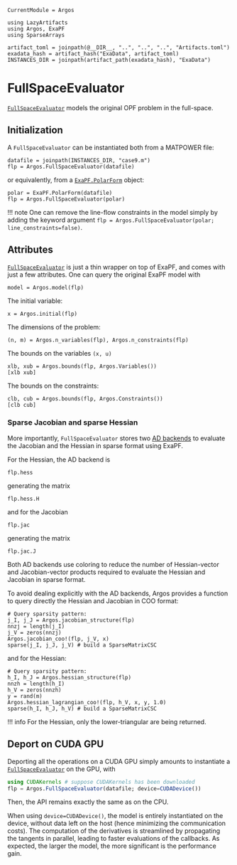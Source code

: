 ```@meta
CurrentModule = Argos
```
```@setup full_evaluator
using LazyArtifacts
using Argos, ExaPF
using SparseArrays

artifact_toml = joinpath(@__DIR__, "..", "..", "..", "Artifacts.toml")
exadata_hash = artifact_hash("ExaData", artifact_toml)
INSTANCES_DIR = joinpath(artifact_path(exadata_hash), "ExaData")

```
# FullSpaceEvaluator

[`FullSpaceEvaluator`](@ref) models the original OPF
problem in the full-space.

## Initialization
A `FullSpaceEvaluator` can be instantiated both
from a MATPOWER file:
```@example full_evaluator
datafile = joinpath(INSTANCES_DIR, "case9.m")
flp = Argos.FullSpaceEvaluator(datafile)

```
or equivalently, from a [`ExaPF.PolarForm`](https://exanauts.github.io/ExaPF.jl/stable/lib/formulations/#ExaPF.PolarForm) object:
```@example full_evaluator
polar = ExaPF.PolarForm(datafile)
flp = Argos.FullSpaceEvaluator(polar)

```

!!! note
    One can remove the line-flow constraints in the model
    simply by adding the keyword argument `flp = Argos.FullSpaceEvaluator(polar; line_constraints=false)`.

## Attributes

[`FullSpaceEvaluator`](@ref) is just a thin wrapper on top of ExaPF,
and comes with just a few attributes. One can query the original
ExaPF model with
```@example full_evaluator
model = Argos.model(flp)

```
The initial variable:
```@example full_evaluator
x = Argos.initial(flp)
```
The dimensions of the problem:
```@example full_evaluator
(n, m) = Argos.n_variables(flp), Argos.n_constraints(flp)
```
The bounds on the variables `(x, u)`
```@example full_evaluator
xlb, xub = Argos.bounds(flp, Argos.Variables())
[xlb xub]

```
The bounds on the constraints:
```@example full_evaluator
clb, cub = Argos.bounds(flp, Argos.Constraints())
[clb cub]
```

### Sparse Jacobian and sparse Hessian
More importantly, `FullSpaceEvaluator` stores
two [AD backends](https://exanauts.github.io/ExaPF.jl/stable/man/autodiff/) to evaluate the Jacobian and the
Hessian in sparse format using ExaPF.

For the Hessian, the AD backend is
```@example full_evaluator
flp.hess

```
generating the matrix
```@example full_evaluator
flp.hess.H

```
and for the Jacobian
```@example full_evaluator
flp.jac

```
generating the matrix
```@example full_evaluator
flp.jac.J

```
Both AD backends use coloring to reduce the number
of Hessian-vector and Jacobian-vector products required
to evaluate the Hessian and Jacobian in sparse format.

To avoid dealing explicitly with the AD backends, Argos
provides a function to query directly the Hessian and Jacobian
in COO format:
```@example full_evaluator
# Query sparsity pattern:
j_I, j_J = Argos.jacobian_structure(flp)
nnzj = length(j_I)
j_V = zeros(nnzj)
Argos.jacobian_coo!(flp, j_V, x)
sparse(j_I, j_J, j_V) # build a SparseMatrixCSC
```
and for the Hessian:
```@example full_evaluator
# Query sparsity pattern:
h_I, h_J = Argos.hessian_structure(flp)
nnzh = length(h_I)
h_V = zeros(nnzh)
y = rand(m)
Argos.hessian_lagrangian_coo!(flp, h_V, x, y, 1.0)
sparse(h_I, h_J, h_V) # build a SparseMatrixCSC
```

!!! info
    For the Hessian, only the lower-triangular are being returned.

## Deport on CUDA GPU
Deporting all the operations on a CUDA GPU simply amounts
to instantiate a [`FullSpaceEvaluator`](@ref) on the GPU, with
```julia
using CUDAKernels # suppose CUDAKernels has been downloaded
flp = Argos.FullSpaceEvaluator(datafile; device=CUDADevice())
```

Then, the API remains exactly the same as on the CPU.

When using `device=CUDADevice()`, the model is entirely instantiated on the device,
without data left on the host (hence minimizing the communication
costs). The computation of the derivatives is streamlined by propagating
the tangents in parallel, leading to faster evaluations of the callbacks.
As expected, the larger the model, the more significant is the performance gain.

